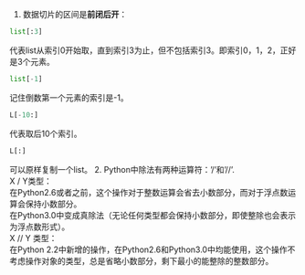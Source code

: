 1. 数据切片的区间是**前闭后开**：
```python
list[:3]
```
代表list从索引0开始取，直到索引3为止，但不包括索引3。即索引0，1，2，正好是3个元素。
```python
list[-1]
```
记住倒数第一个元素的索引是-1。
```python
L[-10:]
```
代表取后10个索引。
```python
L[:]
```
可以原样复制一个list。
2. Python中除法有两种运算符：’/’和’//’. <br>
X / Y类型：<br>
在Python2.6或者之前，这个操作对于整数运算会省去小数部分，而对于浮点数运算会保持小数部分。<br>
在Python3.0中变成真除法（无论任何类型都会保持小数部分，即使整除也会表示为浮点数形式）。<br>
X // Y 类型：<br>
在Python 2.2中新增的操作，在Python2.6和Python3.0中均能使用，这个操作不考虑操作对象的类型，总是省略小数部分，剩下最小的能整除的整数部分。<br>
